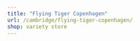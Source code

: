 ```yaml
---
title: "Flying Tiger Copenhagen"
url: /cambridge/flying-tiger-copenhagen/
shop: variety store
---
```

